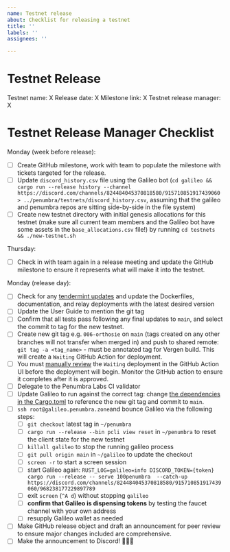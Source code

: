 ```yaml
---
name: Testnet release
about: Checklist for releasing a testnet
title: ''
labels: ''
assignees: ''

---
```


# Testnet Release

Testnet name: X
Release date: X
Milestone link: X
Testnet release manager: X

# Testnet Release Manager Checklist

Monday (week before release):

- [ ] Create GitHub milestone, work with team to populate the milestone with tickets targeted for the release.
- [ ] Update `discord_history.csv` file using the Galileo bot (`cd galileo && cargo run --release history
  --channel https://discord.com/channels/824484045370818580/915710851917439060 >
  ../penumbra/testnets/discord_history.csv`, assuming that the galileo and penumbra repos are
  sitting side-by-side in the file system)
- [ ] Create new testnet directory with initial genesis allocations for this testnet (make sure all
  current team members and the Galileo bot have some assets in the `base_allocations.csv` file!) by
  running `cd testnets && ./new-testnet.sh`

Thursday:

- [ ] Check in with team again in a release meeting and update the GitHub milestone to ensure it represents what will make it into the testnet.

Monday (release day):

- [ ] Check for any [tendermint updates](https://github.com/tendermint/tendermint/releases) and update the Dockerfiles, documentation, and relay deployments with the latest desired version
- [ ] Update the User Guide to mention the git tag
- [ ] Confirm that all tests pass following any final updates to `main`, and select the commit to tag for the new testnet.
- [ ] Create new git tag e.g. `006-orthosie` on `main` (tags created on any other branches will not transfer when merged in) and push to shared remote: `git tag -a <tag_name>` - must be annotated tag for Vergen build. This will create a `Waiting` GitHub Action for deployment.
- [ ] You must [manually review](https://docs.github.com/en/actions/managing-workflow-runs/reviewing-deployments) the `Waiting` deployment in the GitHub Action UI before the deployment will begin. Monitor the GitHub action to ensure it completes after it is approved.
- [ ] Delegate to the Penumbra Labs CI validator
- [ ] Update Galileo to run against the correct tag: change [the dependencies in the Cargo.toml](https://github.com/penumbra-zone/galileo/blob/main/Cargo.toml#L11) to reference the new git tag and commit to `main`.
- [ ] `ssh root@galileo.penumbra.zone`and bounce Galileo via the following steps:
  - [ ] `git checkout` latest tag in `~/penumbra`
  - [ ] `cargo run --release --bin pcli view reset` in `~/penumbra` to reset the client state for the new testnet
  - [ ] `killall galileo` to stop the running galileo process
  - [ ] `git pull origin main` in `~/galileo` to update the checkout
  - [ ] `screen -r` to start a screen session
  - [ ] start Galileo again: `RUST_LOG=galileo=info DISCORD_TOKEN={token} cargo run --release -- serve 100penumbra  --catch-up https://discord.com/channels/824484045370818580/915710851917439060/968238177229897789`
  - [ ] exit `screen` (`^A d`) without stopping `galileo`
  - [ ] **confirm that Galileo is dispensing tokens** by testing the faucet channel with your own address
  - [ ] resupply Galileo wallet as needed
- [ ] Make GitHub release object and draft an announcement for peer review to ensure major changes included are comprehensive.
- [ ] Make the announcement to Discord! 🎉🎉🎉
